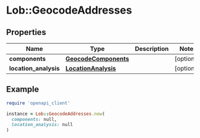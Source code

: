 # Lob::GeocodeAddresses

## Properties

| Name | Type | Description | Notes |
| ---- | ---- | ----------- | ----- |
| **components** | [**GeocodeComponents**](GeocodeComponents.md) |  | [optional] |
| **location_analysis** | [**LocationAnalysis**](LocationAnalysis.md) |  | [optional] |

## Example

```ruby
require 'openapi_client'

instance = Lob::GeocodeAddresses.new(
  components: null,
  location_analysis: null
)
```

